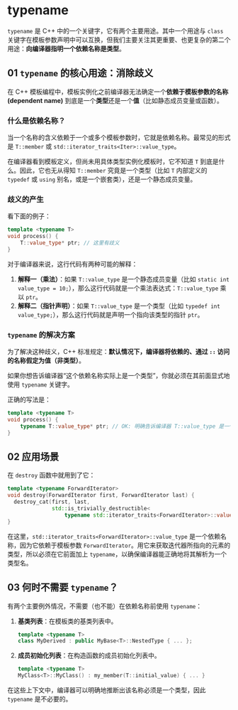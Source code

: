 # typename

`typename` 是 C++ 中的一个关键字，它有两个主要用途。其中一个用途与 `class` 关键字在模板参数声明中可以互换，但我们主要关注其更重要、也更复杂的第二个用途：**向编译器指明一个依赖名称是类型**。

## 01 `typename` 的核心用途：消除歧义

在 C++ 模板编程中，模板实例化之前编译器无法确定一个**依赖于模板参数的名称 (dependent name)** 到底是一个**类型**还是一个**值**（比如静态成员变量或函数）。

### 什么是依赖名称？

当一个名称的含义依赖于一个或多个模板参数时，它就是依赖名称。最常见的形式是 `T::member` 或 `std::iterator_traits<Iter>::value_type`。

在编译器看到模板定义，但尚未用具体类型实例化模板时，它不知道 `T` 到底是什么。因此，它也无从得知 `T::member` 究竟是一个类型（比如 `T` 内部定义的 `typedef` 或 `using` 别名，或是一个嵌套类），还是一个静态成员变量。

### 歧义的产生

看下面的例子：
```cpp
template <typename T>
void process() {
    T::value_type* ptr; // 这里有歧义
}
```
对于编译器来说，这行代码有两种可能的解释：
1.  **解释一（乘法）**：如果 `T::value_type` 是一个静态成员变量（比如 `static int value_type = 10;`），那么这行代码就是一个乘法表达式：`T::value_type` 乘以 `ptr`。
2.  **解释二（指针声明）**：如果 `T::value_type` 是一个类型（比如 `typedef int value_type;`），那么这行代码就是声明一个指向该类型的指针 `ptr`。

### `typename` 的解决方案

为了解决这种歧义，C++ 标准规定：**默认情况下，编译器将依赖的、通过 `::` 访问的名称假定为值（非类型）**。

如果你想告诉编译器“这个依赖名称实际上是一个类型”，你就必须在其前面显式地使用 `typename` 关键字。

正确的写法是：
```cpp
template <typename T>
void process() {
    typename T::value_type* ptr; // OK: 明确告诉编译器 T::value_type 是一个类型
}
```

## 02 应用场景
在 `destroy` 函数中就用到了它：
```cpp
template <typename ForwardIterator>
void destroy(ForwardIterator first, ForwardIterator last) {
  destroy_cat(first, last,
              std::is_trivially_destructible<
                  typename std::iterator_traits<ForwardIterator>::value_type>{});
}
```
在这里，`std::iterator_traits<ForwardIterator>::value_type` 是一个依赖名称，因为它依赖于模板参数 `ForwardIterator`。用它来获取迭代器所指向的元素的类型，所以必须在它前面加上 `typename`，以确保编译器能正确地将其解析为一个类型名。

## 03 何时不需要 `typename`？

有两个主要例外情况，不需要（也不能）在依赖名称前使用 `typename`：

1.  **基类列表**：在模板类的基类列表中。
    ```cpp
    template <typename T>
    class MyDerived : public MyBase<T>::NestedType { ... };
    ```
2.  **成员初始化列表**：在构造函数的成员初始化列表中。
    ```cpp
    template <typename T>
    MyClass<T>::MyClass() : my_member(T::initial_value) { ... }
    ```

在这些上下文中，编译器可以明确地推断出该名称必须是一个类型，因此 `typename` 是不必要的。